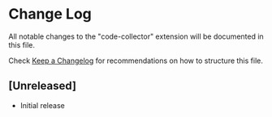 # Change Log

All notable changes to the "code-collector" extension will be documented in this file.

Check [Keep a Changelog](http://keepachangelog.com/) for recommendations on how to structure this file.

## [Unreleased]

- Initial release